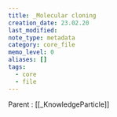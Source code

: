 ```yaml
---
title: _Molecular cloning
creation_date: 23.02.20
last_modified: 
note_type: metadata
category: core_file
memo_level: 0
aliases: []
tags:
  - core
  - file
---
```


Parent : [[_KnowledgeParticle]]